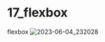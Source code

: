 # 17_flexbox
 flexbox
![2023-06-04_232028](https://github.com/heberoffice21/17_flexbox/assets/108032085/801710a2-5bb0-4c11-b613-336cfafe0fa1)
